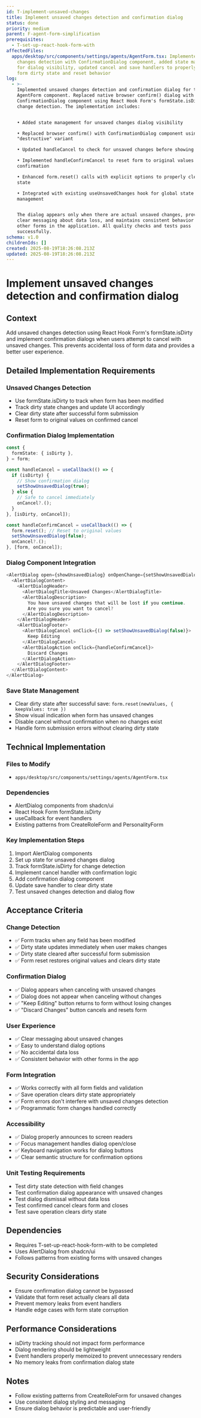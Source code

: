 ```yaml
---
id: T-implement-unsaved-changes
title: Implement unsaved changes detection and confirmation dialog
status: done
priority: medium
parent: F-agent-form-simplification
prerequisites:
  - T-set-up-react-hook-form-with
affectedFiles:
  apps/desktop/src/components/settings/agents/AgentForm.tsx: Implemented unsaved
    changes detection with ConfirmationDialog component, added state management
    for dialog visibility, updated cancel and save handlers to properly manage
    form dirty state and reset behavior
log:
  - >-
    Implemented unsaved changes detection and confirmation dialog for the
    AgentForm component. Replaced native browser confirm() dialog with proper
    ConfirmationDialog component using React Hook Form's formState.isDirty for
    change detection. The implementation includes:


    • Added state management for unsaved changes dialog visibility

    • Replaced browser confirm() with ConfirmationDialog component using
    "destructive" variant

    • Updated handleCancel to check for unsaved changes before showing dialog  

    • Implemented handleConfirmCancel to reset form to original values on
    confirmation

    • Enhanced form.reset() calls with explicit options to properly clear dirty
    state

    • Integrated with existing useUnsavedChanges hook for global state
    management


    The dialog appears only when there are actual unsaved changes, provides
    clear messaging about data loss, and maintains consistent behavior with
    other forms in the application. All quality checks and tests pass
    successfully.
schema: v1.0
childrenIds: []
created: 2025-08-19T18:26:08.213Z
updated: 2025-08-19T18:26:08.213Z
---
```


# Implement unsaved changes detection and confirmation dialog

## Context

Add unsaved changes detection using React Hook Form's formState.isDirty and implement confirmation dialogs when users attempt to cancel with unsaved changes. This prevents accidental loss of form data and provides a better user experience.

## Detailed Implementation Requirements

### Unsaved Changes Detection

- Use formState.isDirty to track when form has been modified
- Track dirty state changes and update UI accordingly
- Clear dirty state after successful form submission
- Reset form to original values on confirmed cancel

### Confirmation Dialog Implementation

```typescript
const {
  formState: { isDirty },
} = form;

const handleCancel = useCallback(() => {
  if (isDirty) {
    // Show confirmation dialog
    setShowUnsavedDialog(true);
  } else {
    // Safe to cancel immediately
    onCancel?.();
  }
}, [isDirty, onCancel]);

const handleConfirmCancel = useCallback(() => {
  form.reset(); // Reset to original values
  setShowUnsavedDialog(false);
  onCancel?.();
}, [form, onCancel]);
```

### Dialog Component Integration

```typescript
<AlertDialog open={showUnsavedDialog} onOpenChange={setShowUnsavedDialog}>
  <AlertDialogContent>
    <AlertDialogHeader>
      <AlertDialogTitle>Unsaved Changes</AlertDialogTitle>
      <AlertDialogDescription>
        You have unsaved changes that will be lost if you continue.
        Are you sure you want to cancel?
      </AlertDialogDescription>
    </AlertDialogHeader>
    <AlertDialogFooter>
      <AlertDialogCancel onClick={() => setShowUnsavedDialog(false)}>
        Keep Editing
      </AlertDialogCancel>
      <AlertDialogAction onClick={handleConfirmCancel}>
        Discard Changes
      </AlertDialogAction>
    </AlertDialogFooter>
  </AlertDialogContent>
</AlertDialog>
```

### Save State Management

- Clear dirty state after successful save: `form.reset(newValues, { keepValues: true })`
- Show visual indication when form has unsaved changes
- Disable cancel without confirmation when no changes exist
- Handle form submission errors without clearing dirty state

## Technical Implementation

### Files to Modify

- `apps/desktop/src/components/settings/agents/AgentForm.tsx`

### Dependencies

- AlertDialog components from shadcn/ui
- React Hook Form formState.isDirty
- useCallback for event handlers
- Existing patterns from CreateRoleForm and PersonalityForm

### Key Implementation Steps

1. Import AlertDialog components
2. Set up state for unsaved changes dialog
3. Track formState.isDirty for change detection
4. Implement cancel handler with confirmation logic
5. Add confirmation dialog component
6. Update save handler to clear dirty state
7. Test unsaved changes detection and dialog flow

## Acceptance Criteria

### Change Detection

- ✅ Form tracks when any field has been modified
- ✅ Dirty state updates immediately when user makes changes
- ✅ Dirty state cleared after successful form submission
- ✅ Form reset restores original values and clears dirty state

### Confirmation Dialog

- ✅ Dialog appears when canceling with unsaved changes
- ✅ Dialog does not appear when canceling without changes
- ✅ "Keep Editing" button returns to form without losing changes
- ✅ "Discard Changes" button cancels and resets form

### User Experience

- ✅ Clear messaging about unsaved changes
- ✅ Easy to understand dialog options
- ✅ No accidental data loss
- ✅ Consistent behavior with other forms in the app

### Form Integration

- ✅ Works correctly with all form fields and validation
- ✅ Save operation clears dirty state appropriately
- ✅ Form errors don't interfere with unsaved changes detection
- ✅ Programmatic form changes handled correctly

### Accessibility

- ✅ Dialog properly announces to screen readers
- ✅ Focus management handles dialog open/close
- ✅ Keyboard navigation works for dialog buttons
- ✅ Clear semantic structure for confirmation options

### Unit Testing Requirements

- Test dirty state detection with field changes
- Test confirmation dialog appearance with unsaved changes
- Test dialog dismissal without data loss
- Test confirmed cancel clears form and closes
- Test save operation clears dirty state

## Dependencies

- Requires T-set-up-react-hook-form-with to be completed
- Uses AlertDialog from shadcn/ui
- Follows patterns from existing forms with unsaved changes

## Security Considerations

- Ensure confirmation dialog cannot be bypassed
- Validate that form reset actually clears all data
- Prevent memory leaks from event handlers
- Handle edge cases with form state corruption

## Performance Considerations

- isDirty tracking should not impact form performance
- Dialog rendering should be lightweight
- Event handlers properly memoized to prevent unnecessary renders
- No memory leaks from confirmation dialog state

## Notes

- Follow existing patterns from CreateRoleForm for unsaved changes
- Use consistent dialog styling and messaging
- Ensure dialog behavior is predictable and user-friendly
